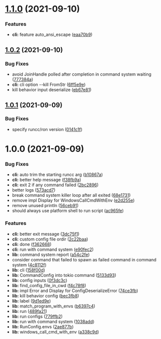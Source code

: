 # [1.1.0](https://github.com/runcc-rs/runcc/compare/v1.0.2...v1.1.0) (2021-09-10)


### Features

* **cli:** feature auto_ansi_escape ([eaa70b9](https://github.com/runcc-rs/runcc/commit/eaa70b91131bac7be0f4d2ea50d98e1d3a4307b1))

## [1.0.2](https://github.com/runcc-rs/runcc/compare/v1.0.1...v1.0.2) (2021-09-10)


### Bug Fixes

* avoid JoinHandle polled after completion in command system waiting ([777384a](https://github.com/runcc-rs/runcc/commit/777384a051f67f9ec1dfbf745d501c767ce987c7))
* **cli:** cli option --kill FromStr ([6ff5e9e](https://github.com/runcc-rs/runcc/commit/6ff5e9ec283b66a52bb292e8e6592b1501e8689a))
* kill behavior input deserialize ([eb67e81](https://github.com/runcc-rs/runcc/commit/eb67e812152caada5d251319ef7a98fcb4fe042c))

## [1.0.1](https://github.com/runcc-rs/runcc/compare/v1.0.0...v1.0.1) (2021-09-09)


### Bug Fixes

* specify runcc/ron version ([0141c1f](https://github.com/runcc-rs/runcc/commit/0141c1f9e64ba2893586696264db8da02648bee9))

# 1.0.0 (2021-09-09)


### Bug Fixes

* **cli:** auto trim the starting runcc arg ([b10867a](https://github.com/runcc-rs/runcc/commit/b10867ab70accc803d1ee8e47cd51026f2d22b4f))
* **cli:** better help message ([f38fb9a](https://github.com/runcc-rs/runcc/commit/f38fb9a378a8d738038e88344f4feeae13f18bbb))
* **cli:** exit 2 if any command failed ([2bc2896](https://github.com/runcc-rs/runcc/commit/2bc2896ff7223a46e929538b3c776e246c9df584))
* better logs ([573acd7](https://github.com/runcc-rs/runcc/commit/573acd73ce214c11e60d8635426cfc8ecabd8a8b))
* break command system killer loop after all exited ([68e1731](https://github.com/runcc-rs/runcc/commit/68e1731352e59940f469a0c29bd8ce119b8b5292))
* remove impl Display for WindowsCallCmdWithEnv ([e2d255e](https://github.com/runcc-rs/runcc/commit/e2d255e4952e161daa0bf68c0094551798eb85cb))
* remove unused println ([56ceb91](https://github.com/runcc-rs/runcc/commit/56ceb910c6ac924bfae30e5247814f6536dabede))
* should always use platform shell to run script ([ac965fe](https://github.com/runcc-rs/runcc/commit/ac965fe6698e35060ca92c4a9e00fd09db19a0ce))


### Features

* **cli:** better exit message ([3dc75f1](https://github.com/runcc-rs/runcc/commit/3dc75f12e039cb1e5e2b3b413fa24ed279c00f55))
* **cli:** custom config file ordir ([2c22baa](https://github.com/runcc-rs/runcc/commit/2c22baa8b87f98e8155e09f351866bcfa30b69e7))
* **cli:** done ([f362668](https://github.com/runcc-rs/runcc/commit/f3626688019fb37518360b6ecb5157baafac4a00))
* **cli:** run with command system ([e90fec2](https://github.com/runcc-rs/runcc/commit/e90fec247d3017cab27416205f68931c82b27b0b))
* **lib:** command system report ([a54c2fe](https://github.com/runcc-rs/runcc/commit/a54c2fe1a3651aa315b6e9f8043cad0c8925aba5))
* consider command that failed to spawn as failed command in command system ([4c8112f](https://github.com/runcc-rs/runcc/commit/4c8112f91cb987f007a9b470592b4b5830854fdb))
* **lib:** cli ([158f00d](https://github.com/runcc-rs/runcc/commit/158f00deda95cadda6712c20ff8d864503bf9a43))
* **lib:** CommandConfig into tokio command ([5133d93](https://github.com/runcc-rs/runcc/commit/5133d93567bd55821bc31161fdcd98f3fe610bda))
* **lib:** config inputs ([0f3dc3c](https://github.com/runcc-rs/runcc/commit/0f3dc3c21c36a1af91fc3e29b16c6d53fb516b86))
* **lib:** find_config_file_in_cwd ([f4c78f8](https://github.com/runcc-rs/runcc/commit/f4c78f8a5518bb09d4bce7ccf2821490aca255c8))
* **lib:** impl Error and Display for ConfigDeserializeError ([74ce3fb](https://github.com/runcc-rs/runcc/commit/74ce3fb9865db76466d8b7cc9614dff3d223a73a))
* **lib:** kill behavior config ([bec3fb8](https://github.com/runcc-rs/runcc/commit/bec3fb804f038a1f7b1894b0e78f301870d37218))
* **lib:** label ([9d1ed9e](https://github.com/runcc-rs/runcc/commit/9d1ed9e9456a11f527a7a7dd15633db231640ea9))
* **lib:** match_program_with_envs ([b6397c4](https://github.com/runcc-rs/runcc/commit/b6397c4765e6f0460c581d6cfef4b08a60db0fd2))
* **lib:** run ([489fa21](https://github.com/runcc-rs/runcc/commit/489fa21c3b7ddeea1f3ba16574215e9d03fa364f))
* **lib:** run configs ([779ffb2](https://github.com/runcc-rs/runcc/commit/779ffb24a093904423a95ca2652157fa38a9a90f))
* **lib:** run with command system ([1038add](https://github.com/runcc-rs/runcc/commit/1038add0e266128a97e0a8305f0cea15b2c6e517))
* **lib:** RunConfig.envs ([2ae877b](https://github.com/runcc-rs/runcc/commit/2ae877b2d1152ddf8190dbc70d3ff9ce3616abbb))
* **lib:** windows_call_cmd_with_env ([a338c9d](https://github.com/runcc-rs/runcc/commit/a338c9dfb9186acd9aee3b1da70b94ff192dfe09))
